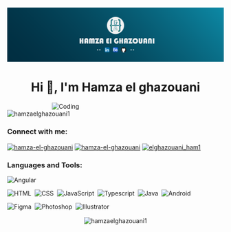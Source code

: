 [![MasterHead](Banner-Linkedin-01.png)](https://github.com/Hamzaelghazouani1)
<h1 align="center">Hi 👋, I'm Hamza el ghazouani</h1>
<img align="right" alt="Coding" width="400" src="https://i.pinimg.com/originals/2a/53/65/2a53651a35816f499270d8275fd5318f.gif">


<p align="left"> <img src="https://komarev.com/ghpvc/?username=hamzaelghazouani1&label=Profile%20views&color=0e75b6&style=flat" alt="hamzaelghazouani1" /> </p>

<h3 align="left">Connect with me:</h3>
<p align="left">
<a href="https://linkedin.com/in/hamza-el-ghazouani" target="blank"><img align="center" src="https://raw.githubusercontent.com/rahuldkjain/github-profile-readme-generator/master/src/images/icons/Social/linked-in-alt.svg" alt="hamza-el-ghazouani" height="30" width="40" /></a>
  <a href="https://www.behance.net/hamzaehgha" target="blank"><img align="center" src="https://raw.githubusercontent.com/rahuldkjain/github-profile-readme-generator/master/src/images/icons/Social/behance.svg" alt="hamza-el-ghazouani" height="30" width="40" /></a>
  <a href="https://www.hackerrank.com/elghazouani_ham1" target="_blank"><img align="center" src="https://raw.githubusercontent.com/rahuldkjain/github-profile-readme-generator/master/src/images/icons/Social/hackerrank.svg" alt="elghazouani_ham1" height="30" width="40" /></a>
</p>

<h3 align="left">Languages and Tools:</h3>

![Angular](https://img.shields.io/badge/Angular-05122A?style=flat&logo=Angular&logoColor=orange)&nbsp;

![HTML](https://img.shields.io/badge/-HTML-05122A?style=flat&logo=HTML5)&nbsp;
![CSS](https://img.shields.io/badge/-CSS-05122A?style=flat&logo=CSS3&logoColor=1572B6)&nbsp;
![JavaScript](https://img.shields.io/badge/-JavaScript-05122A?style=flat&logo=javascript)&nbsp;
![Typescript](https://img.shields.io/badge/-TypeScript-05122A?style=flat&logo=typescript)&nbsp;
![Java](https://img.shields.io/badge/-Java-05122A?style=flat&logo=java)&nbsp;
![Android](https://img.shields.io/badge/-Android-05122A?style=flat&logo=android)&nbsp;

![Figma](https://img.shields.io/badge/-Figma-05122A?style=figma&logo=figma)&nbsp;
![Photoshop](https://img.shields.io/badge/-Photoshop-05122A?style=photoshop&logo=photoshop)&nbsp;
![Illustrator](https://img.shields.io/badge/-Illustrator-05122A?style=illustrator&logo=illustrator)&nbsp;


<p align="center">
  <img align="center" src="https://github-readme-streak-stats.herokuapp.com/?user=hamzaelghazouani1&" alt="hamzaelghazouani1" />
</p>
